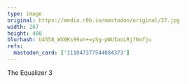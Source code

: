 ```yaml
---
type: image
original: https://media.r0b.io/mastodon/original/27.jpg
width: 267
height: 400
blurhash: U4558_WX0Ks99un+=ySg-pWUIooLRjf6ofju
refs:
  mastodon_card: ['111047377544084373']
---
```


The Equalizer 3

